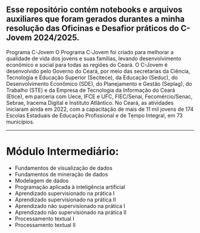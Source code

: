 Esse repositório contém notebooks e arquivos auxiliares que foram gerados durantes a minha resolução das Oficinas e Desafior práticos do C-Jovem 2024/2025.
---

Programa C-Jovem
O Programa C-Jovem foi criado para melhorar a qualidade de vida dos jovens e suas famílias, levando desenvolvimento econômico e social para todas as regiões do Ceará.
O C-Jovem é desenvolvido pelo Governo do Ceará, por meio das secretarias da Ciência, Tecnologia e Educação Superior (Secitece), da Educação (Seduc), do Desenvolvimento Econômico (SDE), do Planejamento e Gestão (Seplag), do Trabalho (STE) e da Empresa de Tecnologia da Informação do Ceará (Etice), em parceria com Uece, IFCE e UFC, FIEC/Senai, Fecomércio/Senac, Sebrae, Iracema Digital e Instituto Atlântico.
No Ceará, as atividades iniciaram ainda em 2022, com a capacitação de mais de 11 mil jovens de 174 Escolas Estaduais de Educação Profissional e de Tempo Integral, em 73 municípios.

---

# Módulo Intermediário:

- Fundamentos de visualização de dados
- Fundamentos de mineração de dados
- Modelagem de dados
- Programação aplicada à inteligência artificial
- Aprendizado supervisionado na prática I
- Aprendizado supervisionado na prática II
- Aprendizado não supervisionado na prática I
- Aprendizado não supervisionado na prática II
- Processamento textual I
- Processamento textual II
 

